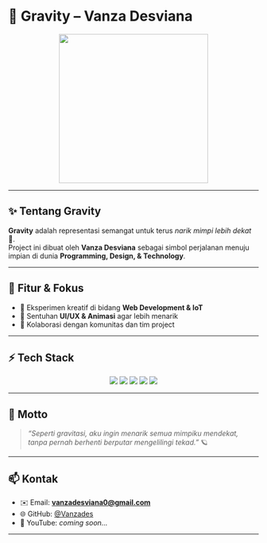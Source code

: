 # 🌌 Gravity – Vanza Desviana

<p align="center">
  <img src="https://media.giphy.com/media/v1.Y2lkPTc5MGI3NjExMmIybnEyYnVsMmliYWNpZnhzZDU4eXN5MHd5NTFhb29pZGRyMjJwbyZlcD12MV9naWZzX3NlYXJjaCZjdD1n/144Q1gg0FkTEVG/giphy.gif" width="300"/>
</p>

---

## ✨ Tentang Gravity
**Gravity** adalah representasi semangat untuk terus *narik mimpi lebih dekat* 🌠.  
Project ini dibuat oleh **Vanza Desviana** sebagai simbol perjalanan menuju impian di dunia **Programming, Design, & Technology**.  

---

## 🌟 Fitur & Fokus
- 🚀 Eksperimen kreatif di bidang **Web Development & IoT**  
- 🎨 Sentuhan **UI/UX & Animasi** agar lebih menarik  
- 🤝 Kolaborasi dengan komunitas dan tim project  

---

## ⚡ Tech Stack
<p align="center">
  <img src="https://img.shields.io/badge/HTML5-E34F26?style=for-the-badge&logo=html5&logoColor=white"/>
  <img src="https://img.shields.io/badge/CSS3-1572B6?style=for-the-badge&logo=css3&logoColor=white"/>
  <img src="https://img.shields.io/badge/JavaScript-F7DF1E?style=for-the-badge&logo=javascript&logoColor=black"/>
  <img src="https://img.shields.io/badge/Python-3776AB?style=for-the-badge&logo=python&logoColor=white"/>
  <img src="https://img.shields.io/badge/IoT-00979D?style=for-the-badge&logo=arduino&logoColor=white"/>
</p>

---

## 🌌 Motto
> *“Seperti gravitasi, aku ingin menarik semua mimpiku mendekat,  
tanpa pernah berhenti berputar mengelilingi tekad.”* 🪐  

---

## 📫 Kontak
- ✉️ Email: **vanzadesviana0@gmail.com**  
- 🌐 GitHub: [@Vanzades](https://github.com/Vanzades)  
- 🎥 YouTube: *coming soon...*  

---
